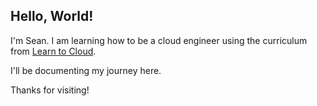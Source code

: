 ## Hello, World!

I'm Sean. I am learning how to be a cloud engineer using the curriculum from [Learn to Cloud](https://learntocloud.guide/).

I'll be documenting my journey here. 

Thanks for visiting!


